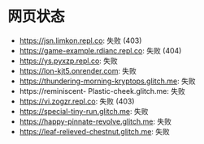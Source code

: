 # 网页状态
- https://jsn.limkon.repl.co: 失败 (403)
- https://game-example.rdianc.repl.co: 失败 (404)
- https://ys.pyxzp.repl.co: 失败
- https://lon-kjt5.onrender.com: 失败
- https://thundering-morning-kryptops.glitch.me: 失败
- https://reminiscent- Plastic-cheek.glitch.me: 失败
- https://vi.zogzr.repl.co: 失败 (403)
- https://special-tiny-run.glitch.me: 失败
- https://happy-pinnate-revolve.glitch.me: 失败
- https://leaf-relieved-chestnut.glitch.me: 失败
